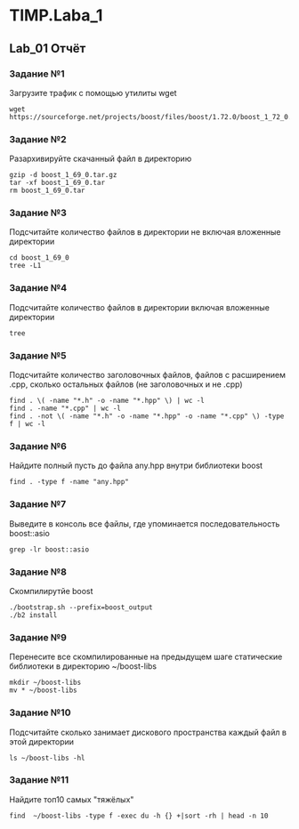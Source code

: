 # TIMP.Laba_1
## Lab_01 Отчёт
### Задание №1
Загрузите трафик с помощью утилиты wget
```
wget https://sourceforge.net/projects/boost/files/boost/1.72.0/boost_1_72_0.tar.gz
```
### Задание №2
Разархивируйте скачанный файл в директорию
```
gzip -d boost_1_69_0.tar.gz 
tar -xf boost_1_69_0.tar
rm boost_1_69_0.tar
```
### Задание №3
Подсчитайте количество файлов в директории не включая вложенные директории
```
cd boost_1_69_0
tree -L1
```
### Задание №4
Подсчитайте количество файлов в директории включая вложенные директории
```
tree
```
### Задание №5
Подсчитайте количество заголовочных файлов, файлов с расширением .cpp, сколько остальных файлов (не заголовочных и не .cpp)
```
find . \( -name "*.h" -o -name "*.hpp" \) | wc -l
find . -name "*.cpp" | wc -l
find . -not \( -name "*.h" -o -name "*.hpp" -o -name "*.cpp" \) -type f | wc -l
```
### Задание №6
Найдите полный пусть до файла any.hpp внутри библиотеки boost
```
find . -type f -name "any.hpp"
```
### Задание №7
Выведите в консоль все файлы, где упоминается последовательность boost::asio
```
grep -lr boost::asio
```
### Задание №8
Скомпилирутйе boost
```
./bootstrap.sh --prefix=boost_output
./b2 install
```
### Задание №9
Перенесите все скомпилированные на предыдущем шаге статические библиотеки в директорию ~/boost-libs
```
mkdir ~/boost-libs
mv * ~/boost-libs
```
### Задание №10
Подсчитайте сколько занимает дискового пространства каждый файл в этой директории
```
ls ~/boost-libs -hl
```
### Задание №11
Найдите топ10 самых "тяжёлых"
```
find  ~/boost-libs -type f -exec du -h {} +|sort -rh | head -n 10
